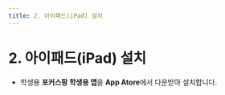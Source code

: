 ```yaml
---
title: 2. 아이패드(iPad) 설치
---
```


# 2. 아이패드(iPad) 설치

- 학생용 **포커스팡 학생용 앱**을 **App Atore**에서 다운받아 설치합니다.
